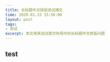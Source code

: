 ```yaml
---
title: 长标题中文排版测试博文
time: 2020.01.15 15:56:00
layout: post
tags:
- 测试
excerpt: 本文用来测试首页布局中的长标题中文排版问题
---
```


## test
